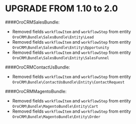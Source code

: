 UPGRADE FROM 1.10 to 2.0 
========================

####OroCRMSalesBundle:
- Removed fields `workflowItem` and `workflowStep` from entity `OroCRM\Bundle\SalesBundle\Entity\Lead`
- Removed fields `workflowItem` and `workflowStep` from entity `OroCRM\Bundle\SalesBundle\Entity\Opportunity`
- Removed fields `workflowItem` and `workflowStep` from entity `OroCRM\Bundle\SalesBundle\Entity\SalesFunnel`

####OroCRMContactUsBundle:
- Removed fields `workflowItem` and `workflowStep` from entity `OroCRM\Bundle\ContactUsBundle\Entity\ContactRequest`

####OroCRMMagentoBundle:
- Removed fields `workflowItem` and `workflowStep` from entity `OroCRM\Bundle\MagentoBundle\Entity\Cart`
- Removed fields `workflowItem` and `workflowStep` from entity `OroCRM\Bundle\MagentoBundle\Entity\Order`
